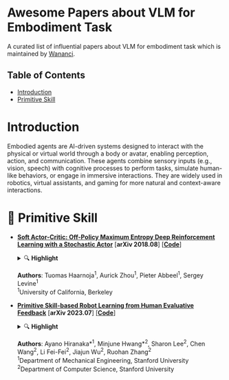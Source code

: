 # Awesome Papers about VLM for Embodiment Task

A curated list of influential papers about VLM for embodiment task which is maintained by [Wananci](https://github.com/Wananci). 

## Table of Contents
- [Introduction](#introduction)
- [Primitive Skill](#primitive-skill)


# Introduction

Embodied agents are AI-driven systems designed to interact with the physical or virtual world through a body or avatar, enabling perception, action, and communication. These agents combine sensory inputs (e.g., vision, speech) with cognitive processes to perform tasks, simulate human-like behaviors, or engage in immersive interactions. They are widely used in robotics, virtual assistants, and gaming for more natural and context-aware interactions.

<a id="primitive-skill"></a>

# 🚀 Primitive Skill
- [**Soft Actor-Critic: Off-Policy Maximum Entropy Deep Reinforcement Learning with a Stochastic Actor**](http://arxiv.org/abs/1801.01290) [**arXiv 2018.08**] [[**Code**]](https://github.com/haarnoja/sac)

  <details>
    <summary>🔍 <b>Highlight</b></summary>
    - <em>Our method instead combines off-policy actorcritic training with a stochastic actor, and further aims to maximize the entropy of this actor with an entropy maximization objective.</em>  

    - **Maximum Entropy**
    - **Stochastic Actor**

  </details>

  **Authors**: Tuomas Haarnoja<sup>1</sup>, Aurick Zhou<sup>1</sup>, Pieter Abbeel<sup>1</sup>, Sergey Levine<sup>1</sup>  
  <sup>1</sup>University of California, Berkeley  

- [**Primitive Skill-based Robot Learning from Human Evaluative Feedback**](http://arxiv.org/abs/2307.15801) [**arXiv 2023.07**] [[**Code**]](https://seediros23.github.io/)

  <details>
    <summary>🔍 <b>Highlight</b></summary>

    - **Human Evaluation** 
    - **Primitive Skill**
    - **Parameter Policy**

    ![SEED Architecture](./imgs/SEED.png)
  </details>

  **Authors**: Ayano Hiranaka*<sup>1</sup>, Minjune Hwang*<sup>2</sup>, Sharon Lee<sup>2</sup>, Chen Wang<sup>2</sup>, Li Fei-Fei<sup>2</sup>, Jiajun Wu<sup>2</sup>, Ruohan Zhang<sup>2</sup>  
  <sup>1</sup>Department of Mechanical Engineering, Stanford University  
  <sup>2</sup>Department of Computer Science, Stanford University  



